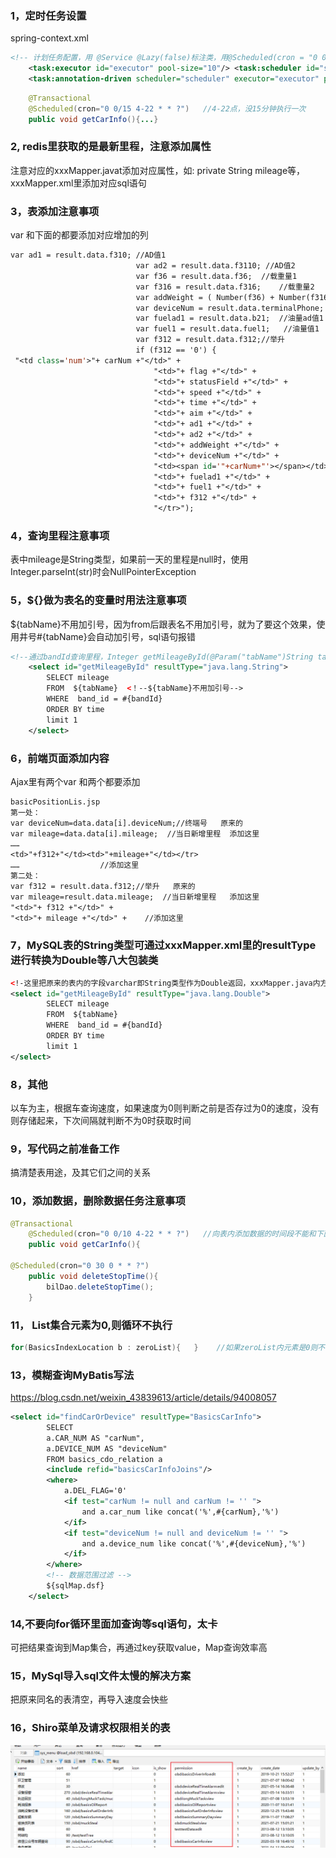 ### 1，定时任务设置

spring-context.xml

```xml
<!-- 计划任务配置，用 @Service @Lazy(false)标注类，用@Scheduled(cron = "0 0 2 * * ?")标注方法 -->
    <task:executor id="executor" pool-size="10"/> <task:scheduler id="scheduler" pool-size="10"/>
    <task:annotation-driven scheduler="scheduler" executor="executor" proxy-target-class="true"/>
```

```java
    @Transactional
    @Scheduled(cron="0 0/15 4-22 * * ?")   //4-22点，没15分钟执行一次
    public void getCarInfo(){...}
```



### 2,	redis里获取的是最新里程，注意添加属性

注意对应的xxxMapper.javat添加对应属性，如: private String mileage等，xxxMapper.xml里添加对应sql语句

### 3，表添加注意事项

var 和下面的<tr><td>都要添加对应增加的列

```jsp
var ad1 = result.data.f310; //AD值1
                            var ad2 = result.data.f3110; //AD值2
                            var f36 = result.data.f36;  //载重量1
                            var f316 = result.data.f316;    //载重量2
                            var addWeight = ( Number(f36) + Number(f316) ).toFixed(2);  //重量
                            var deviceNum = result.data.terminalPhone;  //终端号
                            var fuelad1 = result.data.b21;  //油量ad值1
                            var fuel1 = result.data.fuel1;   //油量值1
                            var f312 = result.data.f312;//举升
                            if (f312 == '0') {
 "<td class='num'>"+ carNum +"</td>" +
                                "<td>"+ flag +"</td>" +
                                "<td>"+ statusField +"</td>" +
                                "<td>"+ speed +"</td>" +
                                "<td>"+ time +"</td>" +
                                "<td>"+ aim +"</td>" +
                                "<td>"+ ad1 +"</td>" +
                                "<td>"+ ad2 +"</td>" +
                                "<td>"+ addWeight +"</td>" +
                                "<td>"+ deviceNum +"</td>" +
                                "<td><span id='"+carNum+"'></span></td>" +
                                "<td>"+ fuelad1 +"</td>" +
                                "<td>"+ fuel1 +"</td>" +
                                "<td>"+ f312 +"</td>" +
                                "</tr>");
```

### 4，查询里程注意事项

表中mileage是String类型，如果前一天的里程是null时，使用Integer.parseInt(str)时会NullPointerException

### 5，${}做为表名的变量时用法注意事项

${tabName}不用加引号，因为from后跟表名不用加引号，就为了要这个效果，使用井号#{tabName}会自动加引号，sql语句报错

```xml
<!--通过bandId查询里程，Integer getMileageById(@Param("tabName")String tabName, @Param("bandId")String bandId)-->
	<select id="getMileageById" resultType="java.lang.String">
		SELECT mileage
		FROM  ${tabName}  <！--${tabName}不用加引号-->
		WHERE  band_id = #{bandId}
		ORDER BY time
		limit 1
	</select>
```

### 6，前端页面添加内容

Ajax里有两个var 和两个<td>都要添加

```jsp
basicPositionLis.jsp
第一处： 
var deviceNum=data.data[i].deviceNum;//终端号   原来的
var mileage=data.data[i].mileage;  //当日新增里程  添加这里
……
<td>"+f312+"</td><td>"+mileage+"</td></tr>
……				    //添加这里
第二处：
var f312 = result.data.f312;//举升   原来的
var mileage=result.data.mileage;  //当日新增里程   添加这里
"<td>"+ f312 +"</td>" +
"<td>"+ mileage +"</td>" +    //添加这里
```

### 7，MySQL表的String类型可通过xxxMapper.xml里的resultType进行转换为Double等八大包装类

```xml
<!-这里把原来的表内的字段varchar即String类型作为Double返回，xxxMapper.java内方法就可接受Double类型了-->
<select id="getMileageById" resultType="java.lang.Double">  
		SELECT mileage
		FROM  ${tabName}
		WHERE  band_id = #{bandId}
		ORDER BY time
		limit 1
</select>
```

### 8，其他

以车为主，根据车查询速度，如果速度为0则判断之前是否存过为0的速度，没有则存储起来，下次间隔就判断不为0时获取时间

### 9，写代码之前准备工作

搞清楚表用途，及其它们之间的关系

### 10，添加数据，删除数据任务注意事项

```java
@Transactional
    @Scheduled(cron="0 0/10 4-22 * * ?")   //向表内添加数据的时间段不能和下面删除数据定时事件冲突，否则白添加了
    public void getCarInfo(){
        
@Scheduled(cron="0 30 0 * * ?")
    public void deleteStopTime(){
        bilDao.deleteStopTime();
    }        
```

### 11， List集合元素为0,则循环不执行

```java
for(BasicsIndexLocation b : zeroList){   }    //如果zeroList内元素是0则不循环
```

### 13，模糊查询MyBatis写法

https://blog.csdn.net/weixin_43839613/article/details/94008057

```xml
<select id="findCarOrDevice" resultType="BasicsCarInfo">
		SELECT
		a.CAR_NUM AS "carNum",
		a.DEVICE_NUM AS "deviceNum"
		FROM basics_cdo_relation a
		<include refid="basicsCarInfoJoins"/>
		<where>
			a.DEL_FLAG='0'
			<if test="carNum != null and carNum != '' ">
				and a.car_num like concat('%',#{carNum},'%')
			</if>
			<if test="deviceNum != null and deviceNum != '' ">
				and a.device_num like concat('%',#{deviceNum},'%')
			</if>
		</where>
		<!-- 数据范围过滤 -->
		${sqlMap.dsf}
	</select>
```

### 14,不要向for循环里面加查询等sql语句，太卡

可把结果查询到Map集合，再通过key获取value，Map查询效率高

### 15，MySql导入sql文件太慢的解决方案

把原来同名的表清空，再导入速度会快些

### 16，Shiro菜单及请求权限相关的表

![image-20211106102939403](note-images/image-20211106102939403.png)
